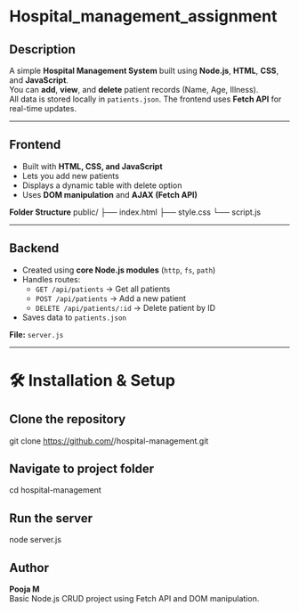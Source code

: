 # Hospital_management_assignment
##  Description
A simple **Hospital Management System** built using **Node.js**, **HTML**, **CSS**, and **JavaScript**.  
You can **add**, **view**, and **delete** patient records (Name, Age, Illness).  
All data is stored locally in `patients.json`. The frontend uses **Fetch API** for real-time updates.

---

##  Frontend
- Built with **HTML, CSS, and JavaScript**
- Lets you add new patients
- Displays a dynamic table with delete option
- Uses **DOM manipulation** and **AJAX (Fetch API)**  

**Folder Structure**
public/
├── index.html
├── style.css
└── script.js

---

##  Backend
- Created using **core Node.js modules** (`http`, `fs`, `path`)
- Handles routes:
  - `GET /api/patients` → Get all patients  
  - `POST /api/patients` → Add a new patient  
  - `DELETE /api/patients/:id` → Delete patient by ID  
- Saves data to `patients.json`

**File:** `server.js` 

---

# 🛠️ Installation & Setup
## Clone the repository
git clone https://github.com/<your-username>/hospital-management.git

## Navigate to project folder
cd hospital-management

## Run the server
node server.js

##  Author
**Pooja M**  
Basic Node.js CRUD project using Fetch API and DOM manipulation.

